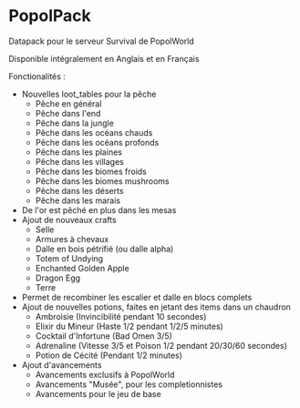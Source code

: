 # PopolPack
Datapack pour le serveur Survival de PopolWorld

Disponible intégralement en Anglais et en Français

Fonctionalités :
  - Nouvelles loot_tables pour la pêche
    - Pêche en général
    - Pêche dans l'end
    - Pêche dans la jungle
    - Pêche dans les océans chauds
    - Pêche dans les océans profonds
    - Pêche dans les plaines
    - Pêche dans les villages
    - Pêche dans les biomes froids
    - Pêche dans les biomes mushrooms
    - Pêche dans les déserts
    - Pêche dans les marais
  - De l'or est pêché en plus dans les mesas
  - Ajout de nouveaux crafts
    - Selle
    - Armures à chevaux
    - Dalle en bois pétrifié (ou dalle alpha)
    - Totem of Undying
    - Enchanted Golden Apple
    - Dragon Egg
    - Terre
  - Permet de recombiner les escalier et dalle en blocs complets
  - Ajout de nouvelles potions, faites en jetant des items dans un chaudron
    - Ambroisie (Invincibilité pendant 10 secondes)
    - Elixir du Mineur (Haste 1/2 pendant 1/2/5 minutes)
    - Cocktail d'Infortune (Bad Omen 3/5)
    - Adrenaline (Vitesse 3/5 et Poison 1/2 pendant 20/30/60 secondes)
    - Potion de Cécité (Pendant 1/2 minutes)
  - Ajout d'avancements
    - Avancements exclusifs à PopolWorld
    - Avancements "Musée", pour les completionnistes
    - Avancements pour le jeu de base
